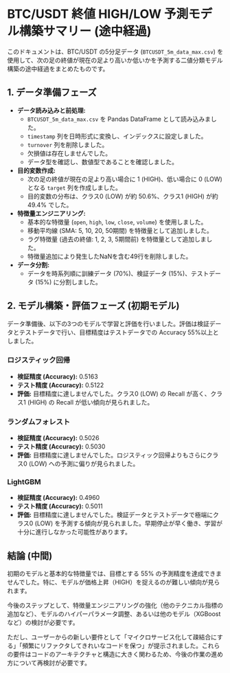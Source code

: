 # BTC/USDT 終値 HIGH/LOW 予測モデル構築サマリー (途中経過)

このドキュメントは、BTC/USDT の5分足データ (`BTCUSDT_5m_data_max.csv`) を使用して、次の足の終値が現在の足より高いか低いかを予測する二値分類モデル構築の途中経過をまとめたものです。

## 1. データ準備フェーズ

*   **データ読み込みと前処理:**
    *   `BTCUSDT_5m_data_max.csv` を Pandas DataFrame として読み込みました。
    *   `timestamp` 列を日時形式に変換し、インデックスに設定しました。
    *   `turnover` 列を削除しました。
    *   欠損値は存在しませんでした。
    *   データ型を確認し、数値型であることを確認しました。
*   **目的変数作成:**
    *   次の足の終値が現在の足より高い場合に 1 (HIGH)、低い場合に 0 (LOW) となる `target` 列を作成しました。
    *   目的変数の分布は、クラス0 (LOW) が約 50.6%、クラス1 (HIGH) が約 49.4% でした。
*   **特徴量エンジニアリング:**
    *   基本的な特徴量 (`open`, `high`, `low`, `close`, `volume`) を使用しました。
    *   移動平均線 (SMA: 5, 10, 20, 50期間) を特徴量として追加しました。
    *   ラグ特徴量 (過去の終値: 1, 2, 3, 5期間前) を特徴量として追加しました。
    *   特徴量追加により発生したNaNを含む49行を削除しました。
*   **データ分割:**
    *   データを時系列順に訓練データ (70%)、検証データ (15%)、テストデータ (15%) に分割しました。

## 2. モデル構築・評価フェーズ (初期モデル)

データ準備後、以下の3つのモデルで学習と評価を行いました。評価は検証データとテストデータで行い、目標精度はテストデータでの Accuracy 55%以上としました。

### ロジスティック回帰

*   **検証精度 (Accuracy):** 0.5163
*   **テスト精度 (Accuracy):** 0.5122
*   **評価:** 目標精度に達しませんでした。クラス0 (LOW) の Recall が高く、クラス1 (HIGH) の Recall が低い傾向が見られました。

### ランダムフォレスト

*   **検証精度 (Accuracy):** 0.5026
*   **テスト精度 (Accuracy):** 0.5030
*   **評価:** 目標精度に達しませんでした。ロジスティック回帰よりもさらにクラス0 (LOW) への予測に偏りが見られました。

### LightGBM

*   **検証精度 (Accuracy):** 0.4960
*   **テスト精度 (Accuracy):** 0.5011
*   **評価:** 目標精度に達しませんでした。検証データとテストデータで極端にクラス0 (LOW) を予測する傾向が見られました。早期停止が早く働き、学習が十分に進行しなかった可能性があります。

## 結論 (中間)

初期のモデルと基本的な特徴量では、目標とする 55% の予測精度を達成できませんでした。特に、モデルが価格上昇（HIGH）を捉えるのが難しい傾向が見られます。

今後のステップとして、特徴量エンジニアリングの強化（他のテクニカル指標の追加など）、モデルのハイパーパラメータ調整、あるいは他のモデル（XGBoostなど）の検討が必要です。

ただし、ユーザーからの新しい要件として「マイクロサービス化して疎結合にする」「頻繁にリファクタしてきれいなコードを保つ」が提示されました。これらの要件はコードのアーキテクチャと構造に大きく関わるため、今後の作業の進め方について再検討が必要です。